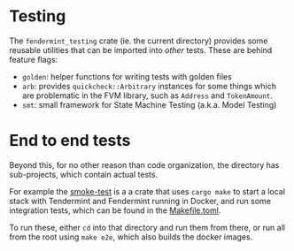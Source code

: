 # Testing

The `fendermint_testing` crate (ie. the current directory) provides some reusable utilities that can be imported into _other_ tests. These are behind feature flags:

* `golden`: helper functions for writing tests with golden files
* `arb`: provides `quickcheck::Arbitrary` instances for some things which are problematic in the FVM library, such as `Address` and `TokenAmount`.
* `smt`: small framework for State Machine Testing (a.k.a. Model Testing)


# End to end tests

Beyond this, for no other reason than code organization, the directory has sub-projects, which contain actual tests.

For example the [smoke-test](./smoke-test/) is a a crate that uses `cargo make` to start a local stack with Tendermint and Fendermint running in Docker, and run some integration tests, which can be found in the [Makefile.toml](./smoke-test/Makefile.toml).

To run these, either `cd` into that directory and run them from there, or run all from the root using `make e2e`, which also builds the docker images.

